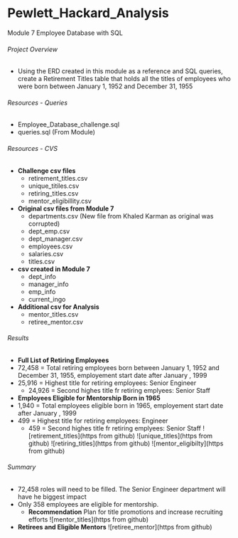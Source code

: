 # Pewlett_Hackard_Analysis
Module 7 Employee Database with SQL
###### Project Overview
- Using the ERD created in this module as a reference and SQL queries, create a Retirement Titles table that holds all the titles of employees who were born between January 1, 1952 and December 31, 1955
###### Resources - Queries
- Employee_Database_challenge.sql
- queries.sql (From Module)
###### Resources - CVS
- **Challenge csv files**
    - retirement_titles.csv
    - unique_titiles.csv
    - retiring_titles.csv
    - mentor_eligibillity.csv
- **Original csv files from Module 7**
    - departments.csv (New file from Khaled Karman as original was corrupted)
    - dept_emp.csv
    - dept_manager.csv
    - employees.csv
    - salaries.csv
    - titles.csv
- **csv created in Module 7**
    - dept_info
    - manager_info
    - emp_info
    - current_ingo
- **Additional csv for Analysis**
    - mentor_titles.csv
    - retiree_mentor.csv
###### Results
- **Full List of Retiring Employees**
- 72,458 = Total retiring employees born between January 1, 1952 and December 31, 1955, employement start date after January , 1999
- 25,916 = Highest title for retiring employees: Senior Engineer 
    - 24,926 = Second highes title fr retiring emplyees: Senior Staff
- **Employees Eligible for Mentorship Born in 1965**
- 1,940 = Total employees eligible born in 1965, employement start date after January , 1999
- 499 = Highest title for retiring employees: Engineer
    - 459 = Second highes title fr retiring emplyees: Senior Staff
![retirement_titles](https from github)
![unique_titles](https from github)
![retiring_titles](https from github)
![mentor_eligibilty](https from github)
###### Summary
- 72,458 roles will need to be filled. The Senior Engineer department will have he biggest impact
- Only 358 employees are eligible for mentorship.
    - **Recommendation** Plan for title promotions and increase recruiting efforts
![mentor_titles](https from github)
- **Retirees and Eligible Mentors**
![retiree_mentor](https from github)
<!--
1. [] Overview of the analysis: Explain the purpose of this analysis.
2. [] Results: Provide a bulleted list with four major points from the two analysis deliverables. Use images as support where needed.
3. [] Summary: Provide high-level responses to the following questions, then provide two additional queries or tables that may provide more insight into the upcoming "silver tsunami."
-- [] How many roles will need to be filled as the "silver tsunami" begins to make an impact?
-- [] Are there enough qualified, retirement-ready employees in the departments to mentor the next generation of Pewlett Hackard employees?
-->